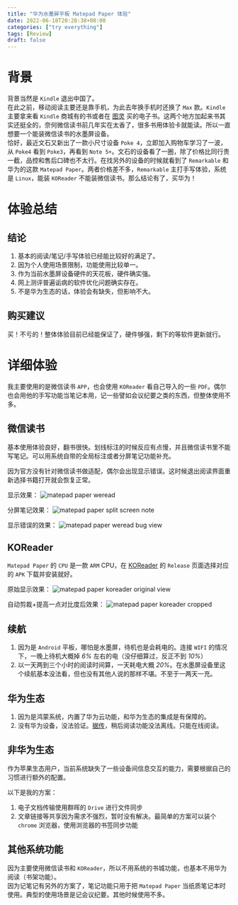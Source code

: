 ```yaml
---
title: "华为水墨屏平板 Matepad Paper 体验"
date: 2022-06-18T20:28:38+08:00
categories: ["try everything"]
tags: [Review]
draft: false
---
```

# 背景
背景当然是 `Kindle` 退出中国了。  
在此之前，移动阅读主要还是靠手机，为此去年换手机时还换了 `Max` 款。`Kindle` 主要拿来看 `Kindle` 商城有的书或者在 [图灵](https://www.ituring.com.cn/) 买的电子书。这两个地方加起来书其实还挺全的，奈何微信读书前几年实在太香了，很多书用体验卡就能读。所以一直想要一个能装微信读书的水墨屏设备。  
恰好，最近文石又新出了一款小尺寸设备 `Poke 4`，立即加入购物车学习了一波，从 `Poke4` 看到 `Poke3`，再看到 `Note 5+`。文石的设备看了一圈，除了价格比同行贵一截，品控和售后口碑也不太行。在找另外的设备的时候就看到了 `Remarkable` 和华为的这款 `Matepad Paper`。两者价格差不多，`Remarkable` 主打手写体验，系统是 `Linux`，能装 `KOReader` 不能装微信读书。那么结论有了，买华为！

# 体验总结
## 结论
1. 基本的阅读/笔记/手写体验已经能比较好的满足了。
2. 因为个人使用场景限制，功能使用比较单一。
3. 作为当前水墨屏设备硬件的天花板，硬件确实强。
4. 网上测评普遍诟病的软件优化问题确实存在。
5. 不是华为生态的话，体验会有缺失，但影响不大。

## 购买建议
买！不亏的！整体体验目前已经能保证了，硬件够强，剩下的等软件更新就行。

# 详细体验
我主要使用的是微信读书 `APP`，也会使用 `KOReader` 看自己导入的一些 `PDF`。偶尔也会用他的手写功能当笔记本用，记一些譬如会议纪要之类的东西，但整体使用不多。

## 微信读书
基本使用体验良好，翻书很快。划线标注的时候反应有点慢，并且微信读书里不能写笔记。可以用系统自带的全局标注或者分屏笔记功能补充。

因为官方没有针对微信读书做适配，偶尔会出现显示错误。这时候退出阅读界面重新选择书籍打开就会恢复正常。

显示效果：
![matepad paper weread](/posts/images/matepad-paper-weread.jpg)

分屏笔记效果：
![matepad paper split screen note](/posts/images/matepad-paper-split-screen-note.jpg)

显示错误的效果：
![matepad paper weread bug view](/posts/images/matepad-paper-weread-bug-view.jpg)

## KOReader
`Matepad Paper` 的 `CPU` 是一款 `ARM` CPU，在 [KOReader](http://koreader.rocks/) 的 `Release` 页面选择对应的 `APK` 下载并安装就好。

原始显示效果：
![matepad paper koreader original view](/posts/images/matepad-paper-koreader-original.jpg)

自动剪裁+提高一点对比度后效果：
![matepad paper koreader cropped](/posts/images/matepad-paper-koreader-cropped.jpg)

## 续航
1. 因为是 `Android` 平板，哪怕是水墨屏，待机也是会耗电的。连接 `WIFI` 的情况下，一晚上待机大概掉 *6%* 左右的电（没仔细算过，反正不到 *10%*）
2. 以一天两到三个小时的阅读时间算，一天耗电大概 *20%*。在水墨屏设备里这个续航基本没法看，但也没有其他人说的那样不堪。不至于一两天一充。

## 华为生态
1. 因为是鸿蒙系统，内置了华为云功能，和华为生态的集成是有保障的。
2. 没有华为设备，没法验证。[据传](https://cn.club.vmall.com/forum.php?mod=viewthread&tid=30804679)，稍后阅读功能没法离线。只能在线阅读。

## 非华为生态
作为苹果生态用户，当前系统缺失了一些设备间信息交互的能力，需要根据自己的习惯进行额外的配置。

以下是我的方案：
1. 电子文档传输使用群晖的 `Drive` 进行文件同步
2. 文章链接等共享因为需求不强烈，暂时没有解决。最简单的方案可以装个 `chrome` 浏览器，使用浏览器的书签同步功能

## 其他系统功能
因为主要使用微信读书和 `KOReader`，所以不用系统的书城功能，也基本不用华为阅读（书架功能）。  
因为记笔记有另外的方案了，笔记功能只用于把 `Matepad Paper` 当纸质笔记本时使用。典型的使用场景是记会议纪要。其他时候使用不多。
